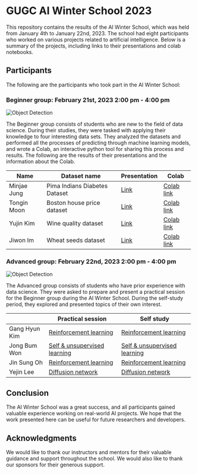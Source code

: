 # GUGC AI Winter School 2023

This repository contains the results of the AI Winter School, which was held from January 4th to January 22nd, 2023. The school had eight participants who worked on various projects related to artificial intelligence. Below is a summary of the projects, including links to their presentations and colab notebooks.



## Participants

The following are the participants who took part in the AI Winter School:

### Beginner group:  February 21st, 2023 2:00 pm - 4:00 pm

![Object Detection](https://example.com/object_detection.jpg)


The Beginner group consists of students who are new to the field of data science. During their studies, they were tasked with applying their knowledge to four interesting data sets. They analyzed the datasets and performed all the processes of predicting through machine learning models, and wrote a Colab, an interactive python tool for sharing this process and results. The following are the results of their presentations and the information about the Colab.

| Name | Dataset name  | Presentation | Colab |
|---|---|---|---|
| Minjae Jung | Pima Indians Diabetes Dataset | [Link](https://example.com/) | [Colab link](https://example.com/) |
| Tongin Moon | Boston house price dataset | [Link](https://example.com/) | [Colab link](https://example.com/) |
| Yujin Kim | Wine quality dataset | [Link](https://example.com/) | [Colab link](https://example.com/) |
| Jiwon Im | Wheat seeds dataset | [Link](https://example.com/) | [Colab link](https://example.com/) |


### Advanced group: February 22nd, 2023 2:00 pm - 4:00 pm

![Object Detection](https://example.com/object_detection.jpg)


The Advanced group consists of students who have prior experience with data science. They were asked to prepare and present a practical session for the Beginner group during the AI Winter School. During the self-study period, they explored and presented topics of their own interest.

|  | Practical session  | Self study |
|---|---|---|
| Gang Hyun Kim | [Reinforcement learning](https://example.com/) | [Reinforcement learning](https://example.com/) |
| Jong Bum Won | [Self & unsupervised learning](https://example.com/) | [Self & unsupervised learning](https://example.com/) |
| Jin Sung Oh | [Reinforcement learning](https://example.com/) | [Reinforcement learning](https://example.com/) |
| Yejin Lee | [Diffusion network](https://example.com/) | [Diffusion network](https://example.com/) |

## Conclusion

The AI Winter School was a great success, and all participants gained valuable experience working on real-world AI projects. We hope that the work presented here can be useful for future researchers and developers.

## Acknowledgments

We would like to thank our instructors and mentors for their valuable guidance and support throughout the school. We would also like to thank our sponsors for their generous support.
